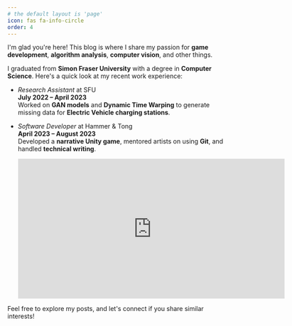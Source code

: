 ```yaml
---
# the default layout is 'page'
icon: fas fa-info-circle
order: 4
---
```


I'm glad you're here! This blog is where I share my passion for **game development**, **algorithm analysis**, **computer vision**, and other things.

I graduated from **Simon Fraser University** with a degree in **Computer Science**. Here's a quick look at my recent work experience:

-  _Research Assistant_ at SFU  
**July 2022 – April 2023**  
  Worked on **GAN models** and **Dynamic Time Warping** to generate missing data for **Electric Vehicle charging stations**.

- _Software Developer_ at Hammer & Tong  
**April 2023 – August 2023**  
  Developed a **narrative Unity game**, mentored artists on using **Git**, and handled **technical writing**.

  <iframe width="600" height="315" src="https://youtu.be/U6YLE0IdX7A" frameborder="0" allow="accelerometer; autoplay; encrypted-media; gyroscope; picture-in-picture" allowfullscreen></iframe>



Feel free to explore my posts, and let's connect if you share similar interests!